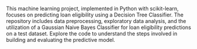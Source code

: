 This machine learning project, implemented in Python with scikit-learn, focuses on predicting loan eligibility using a Decision Tree Classifier. The repository includes data preprocessing, exploratory data analysis, and the utilization of a Gaussian Naive Bayes Classifier for loan eligibility predictions on a test dataset. Explore the code to understand the steps involved in building and evaluating the predictive model.
